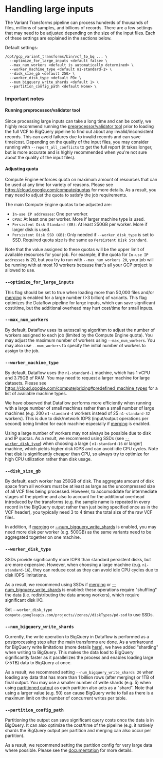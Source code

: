 # Handling large inputs

The Variant Transforms pipeline can process hunderds of thousands of files,
millions of samples, and billions of records. There are a few settings that
may need to be adjusted depending on the size of the input files. Each of these
settings are explained in the sections below.

Default settings:

```
/opt/gcp_variant_transforms/bin/vcf_to_bq ... \
  --optimize_for_large_inputs <default false> \
  --max_num_workers <default is automatically determined> \
  --worker_machine_type <default n1-standard-1> \
  --disk_size_gb <default 250> \
  --worker_disk_type <default PD> \
  --num_bigquery_write_shards <default 1> \
  --partition_config_path <default None> \
```

### Important notes

#### Running preprocessor/validator tool

Since processing large inputs can take a long time and can be costly, we highly
recommend running the [preprocessor/validator tool](vcf_files_preprocessor.md)
prior to loading the full VCF to BigQuery pipeline to find out about any
invalid/inconsistent records. This can avoid failures due to invalid records
and can save time/cost. Depending on the quality of the input files, you may
consider running with `--report_all_conflicts` to get the full report (it takes
longer, but is more accurate and is highly recommended when you're not sure
about the quality of the input files).

#### Adjusting quota

Compute Engine enforces quota on maximum amount of resources that can be used
at any time for variety of reasons. Please see
https://cloud.google.com/compute/quotas for more details. As a result, you may
need to adjust the quota to satisfy the job requirements.

The main Compute Engine quotas to be adjusted are:
* `In-use IP addresses`: One per worker.
* `CPUs`: At least one per worker. More if larger machine type is used.
* `Persistent Disk Standard (GB)`: At least 250GB per worker. More if larger
  disk is used.
* `Persistent Disk SSD (GB)`: Only needed if `--worker_disk_type` is set to SSD.
  Required quota size is the same as `Persistent Disk Standard`.

Note that the value assigned to these quotas will be the upper limit of
available resources for your job. For example, if the quota for
`In-use IP addresses` is 20, but you try to run with `--max_num_workers 20`,
your job will be running with at most 10 workers because that's all your GCP
project is allowed to use.

### `--optimize_for_large_inputs`

This flag should be set to true when loading more than 50,000 files and/or
[merging](variant_merging.md) is enabled for a large number (>3 billion)
of variants. This flag optimizes the Dataflow pipeline for large inputs, which
can save significant cost/time, but the additional overhead may hurt cost/time
for small inputs.

### `--max_num_workers`

By default, Dataflow uses its autoscaling algorithm to adjust the number of
workers assigned to each job (limited by the Compute Engine quota). You may
adjust the maximum number of workers using `--max_num_workers`. You may also use
`--num_workers` to specify the initial number of workers to assign to the job.

### `--worker_machine_type`

By default, Dataflow uses the `n1-standard-1` machine, which has 1 vCPU and
3.75GB of RAM. You may need to request a larger machine for large datasets.
Please see https://cloud.google.com/compute/pricing#predefined_machine_types
for a list of available machine types.

We have observed that Dataflow performs more efficiently when running
with a large number of small machines rather than a small number of large
machines (e.g. 200 `n1-standard-4` workers instead of 25 `n1-standard-32`
workers). This is due to disk/network IOPS (input/output operations per second)
being limited for each machine especially if [merging](variant_merging.md) is
enabled.

Using a large number of workers may not always be possible due to disk and
IP quotas. As a result, we recommend using SSDs (see
[`--worker_disk_type`](#--worker_disk_type)) when choosing a large (
`n1-standard-16` or larger) machine, which yields higher disk IOPS and can avoid
idle CPU cycles. Note that disk is significantly cheaper than CPU, so always try
to optimize for high CPU utilization rather than disk usage.

### `--disk_size_gb`

By default, each worker has 250GB of disk. The aggregate amount of disk space
from all workers must be at least as large as the uncompressed size of all VCF
files being processed. However, to accomoddate for intermediate stages of the
pipeline and also to account for the additional overhead introduced by the
transforms (e.g. the sample name is repeated in every record in the BigQuery
output rather than just being specified once as in the VCF header), you
typically need 3 to 4 times the total size of the raw VCF files.

In addition, if [merging](variant_merging.md) or
[--num_bigquery_write_shards](#--num_bigquery_write_shards) is enabled, you may
need more disk per worker (e.g. 500GB) as the same variants need to be
aggregated together on one machine.

### `--worker_disk_type`

SSDs provide significantly more IOPS than standard persistent disks, but are
more expensive. However, when choosing a large machine (e.g. `n1-standard-16`),
they can reduce cost as they can avoid idle CPU cycles due to disk IOPS
limitations.

As a result, we recommend using SSDs if [merging](variant_merge.md) or
[--num_bigquery_write_shards](#--num_bigquery_write_shards) is enabled: these
operations require "shuffling" the data (i.e. redistributing the data among
workers), which require significant disk I/O.

Set
`--worker_disk_type compute.googleapis.com/projects//zones//diskTypes/pd-ssd`
to use SSDs.

### `--num_bigquery_write_shards`

Currently, the write operation to BigQuery in Dataflow is performed as a
postprocessing step after the main transforms are done. As a workaround for
BigQuery write limitations (more details
[here](https://github.com/googlegenomics/gcp-variant-transforms/issues/199)),
we have added "sharding" when writing to BigQuery. This makes the data load
to BigQuery significantly faster as it parallelizes the process and enables
loading large (>5TB) data to BigQuery at once.

As a result, we recommend setting `--num_bigquery_write_shards 20` when loading
any data that has more than 1 billion rows (after merging) or 1TB of final
output. You may use a smaller number of write shards (e.g. 5) when using
[partitioned output](#--partition_config_path) as each partition also acts as a
"shard". Note that using a larger value (e.g. 50) can cause BigQuery write to
fail as there is a maximum limit on the number of concurrent writes per table.

### `--partition_config_path`

Partitioning the output can save significant query costs once the data is in
BigQuery. It can also optimize the cost/time of the pipeline (e.g. it natively
shards the BigQuery output per partition and merging can also occur per
partition).

As a result, we recommend setting the partition config for very large data
where possible. Please see the [documentation](partitioning.md) for more
details.

